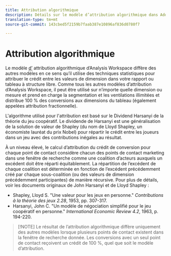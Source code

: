 ```yaml
---
title: Attribution algorithmique
description: Détails sur le modèle d’attribution algorithmique dans Adobe Analytics.
translation-type: tm+mt
source-git-commit: 143cbed5f2159b7faab387e10896af836d0780f7

---
```



# Attribution algorithmique

Le modèle [d’](attribution.md) attribution algorithmique d’Analysis Workspace diffère des autres modèles en ce sens qu’il utilise des techniques statistiques pour attribuer le crédit entre les valeurs de dimension dans votre rapport ou tableau à structure libre. Comme tous les autres modèles d’attribution d’Analysis Workspace, il peut être utilisé sur n’importe quelle dimension ou mesure et prend en charge la segmentation et les ventilations illimitées et distribue 100 % des conversions aux dimensions du tableau (également appelées attribution fractionnelle).

L&#39;algorithme utilisé pour l&#39;attribution est basé sur le Dividend Harsanyi de la théorie du jeu coopératif. Le dividende de Harsanyi est une généralisation de la solution de valeur de Shapley (du nom de Lloyd Shapley, un économiste lauréat du prix Nobel) pour répartir le crédit entre les joueurs dans un jeu avec des contributions inégales au résultat.

À un niveau élevé, le calcul d’attribution du crédit de conversion pour chaque point de contact considère chacun des points de contact marketing dans une fenêtre de recherche comme une coalition d’acteurs auxquels un excédent doit être réparti équitablement. La répartition de l’excédent de chaque coalition est déterminée en fonction de l’excédent précédemment créé par chaque sous-coalition (ou des valeurs de dimension précédemment participantes) de manière récursive. Pour plus de détails, voir les documents originaux de John Harsanyi et de Lloyd Shapley :

* Shapley, Lloyd S. &quot;Une valeur pour les jeux en personne.&quot; *Contributions à la théorie des jeux 2.28*, 1953, pp. 307-317.
* Harsanyi, John C. &quot;Un modèle de négociation simplifié pour le jeu coopératif en personne.&quot; *International Economic Review 4.2*, 1963, p. 194-220.

> [!NOTE] Le résultat de l’attribution algorithmique diffère uniquement des autres modèles lorsque plusieurs points de contact existent dans la fenêtre de recherche donnée. Les conversions avec un seul point de contact reçoivent un crédit de 100 %, quel que soit le modèle d’attribution.
